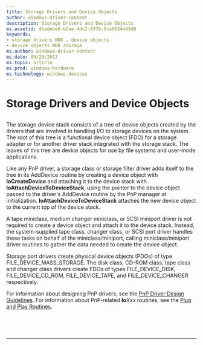 ```yaml
---
title: Storage Drivers and Device Objects
author: windows-driver-content
description: Storage Drivers and Device Objects
ms.assetid: dbadebe6-b2ae-4dc2-837b-5ca9634d45d0
keywords:
- storage drivers WDK , device objects
- device objects WDK storage
ms.author: windows-driver-content
ms.date: 04/20/2017
ms.topic: article
ms.prod: windows-hardware
ms.technology: windows-devices
---
```


# Storage Drivers and Device Objects


## <span id="ddk_storage_drivers_and_device_objects_kg"></span><span id="DDK_STORAGE_DRIVERS_AND_DEVICE_OBJECTS_KG"></span>


The storage device stack consists of a tree of device objects created by the drivers that are involved in handling I/O to storage devices on the system. The root of this tree is a functional device object (FDO) for a storage adapter or for another driver stack integrated with the storage stack. The leaves of this tree are device objects for use by file systems and user-mode applications.

Like any PnP driver, a storage class or storage filter driver adds itself to the tree in its AddDevice routine by creating a device object with **IoCreateDevice** and attaching it to the device stack with **IoAttachDeviceToDeviceStack**, using the pointer to the device object passed to the driver's AddDevice routine by the PnP manager at initialization. **IoAttachDeviceToDeviceStack** attaches the new device object to the current top of the device stack.

A tape miniclass, medium changer miniclass, or SCSI miniport driver is not required to create a device object and attach it to the device stack. Instead, the system-supplied tape class, changer class, or SCSI port driver handles these tasks on behalf of the miniclass/miniport, calling miniclass/miniport driver routines to gather the data needed to create the device object.

Storage port drivers create physical device objects (PDOs) of type FILE\_DEVICE\_MASS\_STORAGE. The disk class, CD-ROM class, tape class and changer class drivers create FDOs of types FILE\_DEVICE\_DISK, FILE\_DEVICE\_CD\_ROM, FILE\_DEVICE\_TAPE, and FILE\_DEVICE\_CHANGER respectively.

For information about designing PnP drivers, see the [PnP Driver Design Guidelines](https://msdn.microsoft.com/library/windows/hardware/ff559623). For information about PnP-related **Io***Xxx* routines, see the [Plug and Play Routines](https://msdn.microsoft.com/library/windows/hardware/ff558809).

 

 


--------------------


